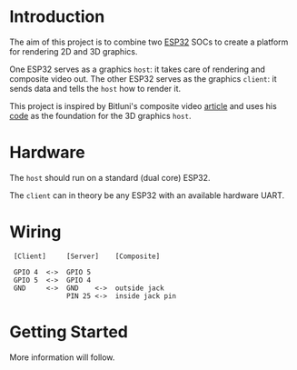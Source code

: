# Introduction

The aim of this project is to combine two [ESP32](https://www.espressif.com/en/products/socs/esp32) SOCs to create a platform for
rendering 2D and 3D graphics.

One ESP32 serves as a graphics `host`: it takes care of rendering and composite video out.
The other ESP32 serves as the graphics `client`: it sends data and tells the `host` how to render it. 

This project is inspired by Bitluni's composite video [article](https://bitluni.net/esp32-composite-video) and uses his
[code](https://github.com/bitluni/ESP32CompositeVideo) as the foundation for the 3D graphics `host`.

# Hardware

The `host` should run on a standard (dual core) ESP32.

The `client` can in theory be any ESP32 with an available hardware UART.

# Wiring

```
 [Client]     [Server]    [Composite]
  
 GPIO 4  <->  GPIO 5
 GPIO 5  <->  GPIO 4
 GND     <->  GND    <->  outside jack
              PIN 25 <->  inside jack pin
```

# Getting Started

More information will follow.

